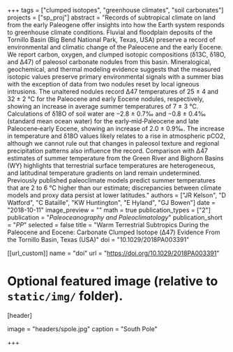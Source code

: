 +++
tags = ["clumped isotopes", "greenhouse climates", "soil carbonates"]
projects = ["sp_proj"]
abstract = "Records of subtropical climate on land from the early Paleogene offer insights into how the Earth system responds to greenhouse climate conditions. Fluvial and floodplain deposits of the Tornillo Basin (Big Bend National Park, Texas, USA) preserve a record of environmental and climatic change of the Paleocene and the early Eocene. We report carbon, oxygen, and clumped isotopic compositions (δ13C, δ18O, and Δ47) of paleosol carbonate nodules from this basin. Mineralogical, geochemical, and thermal modeling evidence suggests that the measured isotopic values preserve primary environmental signals with a summer bias with the exception of data from two nodules reset by local igneous intrusions. The unaltered nodules record Δ47 temperatures of 25 ± 4 and 32 ± 2 °C for the Paleocene and early Eocene nodules, respectively, showing an increase in average summer temperatures of 7 ± 3 °C. Calculations of δ18O of soil water are −2.8 ± 0.7‰ and −0.8 ± 0.4‰ (standard mean ocean water) for the early‐mid‐Paleocene and late Paleocene‐early Eocene, showing an increase of 2.0 ± 0.9‰. The increase in temperature and δ18O values likely relates to a rise in atmospheric pCO2, although we cannot rule out that changes in paleosol texture and regional precipitation patterns also influence the record. Comparison with Δ47 estimates of summer temperature from the Green River and Bighorn Basins (WY) highlights that terrestrial surface temperatures are heterogeneous, and latitudinal temperature gradients on land remain undetermined. Previously published paleoclimate models predict summer temperatures that are 2 to 6 °C higher than our estimate; discrepancies between climate models and proxy data persist at lower latitudes."
authors = ["JR Kelson", "D Watford", "C Bataille", "KW Huntington", "E Hyland", "GJ Bowen"]
date = "2018-10-11"
image_preview = ""
math = true
publication_types = ["2"]
publication = "*Paleoceanography and Paleoclimatology*"
publication_short = "*PP*"
selected = false
title = "Warm Terrestrial Subtropics During the Paleocene and Eocene: Carbonate Clumped Isotope (Δ47) Evidence From the Tornillo Basin, Texas (USA)"
doi = "10.1029/2018PA003391"

[[url_custom]]
name = "doi"
url = "https://doi.org/10.1029/2018PA003391"

# Optional featured image (relative to `static/img/` folder).
[header]

image = "headers/spole.jpg"
caption = "South Pole"

+++
